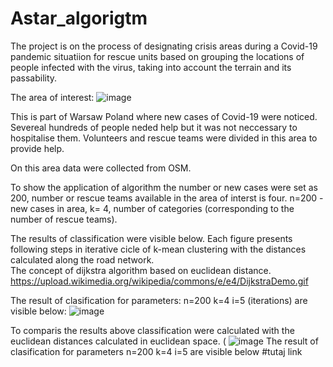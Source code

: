 # Astar_algorigtm
 
The project is on the process of designating crisis areas during a Covid-19 pandemic situatiion for rescue units based on grouping the locations of people infected with the virus, taking into account the terrain and its passability.

The area of interest:
![image](https://user-images.githubusercontent.com/45630165/153831898-61d0604e-36f7-42e8-ba6b-a1f8a878ed18.png)

This is part of Warsaw Poland where new cases of Covid-19 were noticed. Severeal hundreds of people neded help but it was not neccessary to  hospitalise them. Volunteers and rescue teams were divided in this area to provide help.

On this area data were collected from OSM. 

To show the application of algorithm the number or new cases were set as 200, number or rescue teams available in the area of interst is four.
n=200 - new cases in area,
k= 4, number of categories  (corresponding to the number of rescue teams). 



The results of classification were visible below. Each figure presents following steps in iterative cicle of k-mean clustering with the distances calculated along the road network.  
The concept of dijkstra algorithm based on euclidean distance. https://upload.wikimedia.org/wikipedia/commons/e/e4/DijkstraDemo.gif

The result of clasification for parameters:
n=200
k=4
i=5 (iterations)
are visible below:
![image](https://user-images.githubusercontent.com/45630165/153832230-63cdd1a9-7b07-45a2-8965-99dee3aceebb.png)


To comparis the results above classification were calculated with the euclidean distances calculated in euclidean space. (
![image](https://user-images.githubusercontent.com/45630165/153833054-0c2d4470-9c35-4f3a-99f3-bdb0a999a88a.png)
The result of clasification for parameters
n=200
k=4
i=5
are visible below
#tutaj link
